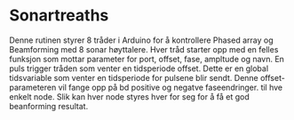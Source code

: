 # Sonartreaths

Denne rutinen styrer 8 tråder i Arduino for å kontrollere Phased array og Beamforming med 8 sonar høyttalere. Hver tråd starter opp med en felles funksjon som mottar parameter for port, offset, fase, ampltude og navn. En puls trigger tråden som venter en tidsperiode offset. Dette er en global tidsvariable som venter en tidsperiode for pulsene blir sendt. Denne offset-parameteren vil fange opp på bd positive og negatve faseendringer. til hve enkelt node. Slik kan hver node styres hver for seg for å få et god beanforming resultat.
